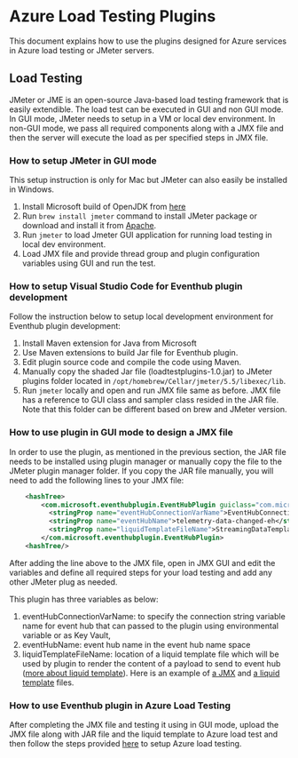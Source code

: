 # Azure Load Testing Plugins

This document explains how to use the plugins designed for Azure services in Azure load testing or JMeter servers.

## Load Testing

JMeter or JME is an open-source Java-based load testing framework that is
easily extendible. The load test can be executed in GUI and non GUI mode. In GUI mode, JMeter needs to setup in a VM or local dev environment.
In non-GUI mode, we pass all required components along with a JMX file and then the server will execute the load as per specified steps in JMX file.

### How to setup JMeter in GUI mode

This setup instruction is only for Mac but JMeter can also easily be installed in Windows.

1. Install Microsoft build of OpenJDK from [here](https://www.microsoft.com/openjdk)
1. Run `brew install jmeter` command to install JMeter package or download and install it from [Apache](https://jmeter.apache.org/download_jmeter.cgi).
1. Run `jmeter` to load Jmeter GUI application for running load testing in local dev environment.
1. Load JMX file and provide thread group and plugin configuration variables using GUI and run the test.

### How to setup Visual Studio Code for Eventhub plugin development

Follow the instruction below to setup local development environment for Eventhub plugin development:

1. Install Maven extension for Java from Microsoft
1. Use Maven extensions to build Jar file for Eventhub plugin.
1. Edit plugin source code and compile the code using Maven.
1. Manually copy the shaded Jar file (loadtestplugins-1.0.jar) to JMeter plugins folder located in `/opt/homebrew/Cellar/jmeter/5.5/libexec/lib`.
1. Run `jmeter` locally and open and run JMX file same as before. JMX file has a reference to GUI class and sampler class resided in the JAR file.
Note that this folder can be different based on brew and JMeter version.

### How to use plugin in GUI mode to design a JMX file

In order to use the plugin, as mentioned in the previous section, the JAR file needs to be installed using plugin manager
or manually copy the file to the JMeter plugin manager folder. If you copy the JAR file manually,
you will need to add the following lines to your JMX file:

```xml
    <hashTree>
        <com.microsoft.eventhubplugin.EventHubPlugin guiclass="com.microsoft.eventhubplugin.EventHubPluginGui" testclass="com.microsoft.eventhubplugin.EventHubPlugin" testname="Azure Event Hubs Sampler" enabled="true">
          <stringProp name="eventHubConnectionVarName">EventHubConnectionString</stringProp>
          <stringProp name="eventHubName">telemetry-data-changed-eh</stringProp>
          <stringProp name="liquidTemplateFileName">StreamingDataTemplate.liquid</stringProp>
        </com.microsoft.eventhubplugin.EventHubPlugin>
    <hashTree/>
```

After adding the line above to the JMX file, open in JMX GUI and edit the variables and define all required steps for your load testing and
add any other JMeter plug as needed.

This plugin has three variables as below:

1. eventHubConnectionVarName: to specify the connection string variable name for event hub that can passed to
the plugin using environmental variable or as Key Vault,
1. eventHubName: event hub name in the event hub name space
1. liquidTemplateFileName: location of a liquid template file which will be used by plugin to render the content of a payload to send to event hub
([more about liquid template](https://shopify.github.io/liquid/)). 
Here is an example of [a JMX](/samples/eventhubplugin/LoadTest.jmx) 
and [a liquid template](/samples/eventhubplugin/StreamingDataTemplate.liquid) files.

### How to use Eventhub plugin in Azure Load Testing

After completing the JMX file and testing it using in GUI mode, upload the JMX file along with JAR file and the liquid template to Azure load test and
then follow the steps provided [here](https://learn.microsoft.com/en-us/azure/load-testing/quickstart-create-and-run-load-test) to setup Azure load testing.
